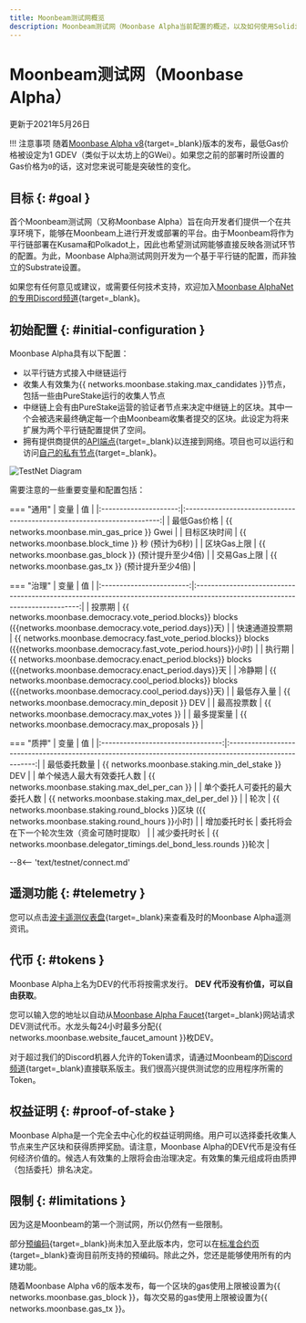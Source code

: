 ```yaml
---
title: Moonbeam测试网概览
description: Moonbeam测试网（Moonbase Alpha当前配置的概述，以及如何使用Solidity开始在其上进行开发。
---
```


# Moonbeam测试网（Moonbase Alpha）

更新于2021年5月26日

!!! 注意事项 
    随着[Moonbase Alpha v8](https://github.com/PureStake/moonbeam/releases/tag/v0.8.0){target=_blank}版本的发布，最低Gas价格被设定为1 GDEV（类似于以太坊上的GWei）。如果您之前的部署时所设置的Gas价格为`0`的话，这对您来说可能是突破性的变化。

## 目标 {: #goal } 

首个Moonbeam测试网（又称Moonbase Alpha）旨在向开发者们提供一个在共享环境下，能够在Moonbeam上进行开发或部署的平台。由于Moonbeam将作为平行链部署在Kusama和Polkadot上，因此也希望测试网能够直接反映各测试环节的配置。为此，Moonbase Alpha测试网则开发为一个基于平行链的配置，而非独立的Substrate设置。

如果您有任何意见或建议，或需要任何技术支持，欢迎加入[Moonbase AlphaNet的专用Discord频道](https://discord.gg/PfpUATX){target=_blank}。

## 初始配置 {: #initial-configuration } 

Moonbase Alpha具有以下配置：

 - 以平行链方式接入中继链运行
 - 收集人有效集为{{ networks.moonbase.staking.max_candidates }}节点，包括一些由PureStake运行的收集人节点
 - 中继链上会有由PureStake运营的验证者节点来决定中继链上的区块。其中一个会被选来最终确定每一个由Moonbeam收集者提交的区块。此设定为将来扩展为两个平行链配置提供了空间。
 - 拥有提供商提供的[API端点](/builders/get-started/endpoints/){target=_blank}以连接到网络。项目也可以运行和访问[自己的私有节点](/node-operators/networks/run-a-node/){target=_blank}。

![TestNet Diagram](/images/learn/platform/networks/moonbase-diagram-v7.png)

需要注意的一些重要变量和配置包括：

=== "通用"
    |       变量        |                                  值                                  |
    |:---------------------:|:-----------------------------------------------------------------------:|
    |   最低Gas价格   |               {{ networks.moonbase.min_gas_price }} Gwei                |
    |   目标区块时间   |  {{ networks.moonbase.block_time }} 秒 (预计为6秒)  |
    |    区块Gas上限    | {{ networks.moonbase.gas_block }} (预计提升至少4倍) |
    | 交易Gas上限 |  {{ networks.moonbase.gas_tx }} (预计提升至少4倍)   |

=== "治理"
    |         变量         |                                                            值                                                             |
    |:------------------------:|:----------------------------------------------------------------------------------------------------------------------------:|
    |      投票期       |      {{ networks.moonbase.democracy.vote_period.blocks}} blocks ({{networks.moonbase.democracy.vote_period.days}}天)      |
    | 快速通道投票期 | {{ networks.moonbase.democracy.fast_vote_period.blocks}} blocks ({{networks.moonbase.democracy.fast_vote_period.hours}}小时) |
    |     执行期     |     {{ networks.moonbase.democracy.enact_period.blocks}} blocks ({{networks.moonbase.democracy.enact_period.days}}天      |
    |     冷静期      |      {{ networks.moonbase.democracy.cool_period.blocks}} blocks ({{networks.moonbase.democracy.cool_period.days}}天)      |
    |     最低存入量      |                                      {{ networks.moonbase.democracy.min_deposit }} DEV                                       |
    |      最高投票数       |                                         {{ networks.moonbase.democracy.max_votes }}                                          |
    |    最多提案量     |                                       {{ networks.moonbase.democracy.max_proposals }}                                        |

=== "质押"
    |             变量              |                                                  值                                                  |
    |:---------------------------------:|:-------------------------------------------------------------------------------------------------------:|
    |     最低委托数量      |                            {{ networks.moonbase.staking.min_del_stake }} DEV                            |
    | 单个候选人最大有效委托人数 |                             {{ networks.moonbase.staking.max_del_per_can }}                             |
    |  单个委托人可委托的最大委托人数  |                             {{ networks.moonbase.staking.max_del_per_del }}                             |
    |               轮次               | {{ networks.moonbase.staking.round_blocks }}区块 ({{ networks.moonbase.staking.round_hours }}小时) |
    |           增加委托时长           |               委托将会在下一个轮次生效（资金可随时提取）               |
    |          减少委托时长          |                  {{ networks.moonbase.delegator_timings.del_bond_less.rounds }}轮次                 |

--8<-- 'text/testnet/connect.md'

## 遥测功能 {: #telemetry } 

您可以点击[波卡遥测仪表盘](https://telemetry.polkadot.io/#list/0x91bc6e169807aaa54802737e1c504b2577d4fafedd5a02c10293b1cd60e39527){target=_blank}来查看及时的Moonbase Alpha遥测资讯。

## 代币 {: #tokens } 

Moonbase Alpha上名为DEV的代币将按需求发行。 **DEV 代币没有价值，可以自由获取**。

您可以输入您的地址以自动从[Moonbase Alpha Faucet](https://apps.moonbeam.network/moonbase-alpha/faucet/){target=_blank}网站请求DEV测试代币。水龙头每24小时最多分配{{ networks.moonbase.website_faucet_amount }}枚DEV。

对于超过我们的Discord机器人允许的Token请求，请通过Moonbeam的[Discord频道](https://discord.gg/PfpUATX){target=_blank}直接联系版主。我们很高兴提供测试您的应用程序所需的Token。

## 权益证明 {: #proof-of-stake } 

Moonbase Alpha是一个完全去中心化的权益证明网络。用户可以选择委托收集人节点来生产区块和获得质押奖励。请注意，Moonbase Alpha的DEV代币是没有任何经济价值的。候选人有效集的上限将会由治理决定。有效集的集元组成将由质押（包括委托）排名决定。

## 限制 {: #limitations } 

因为这是Moonbeam的第一个测试网，所以仍然有一些限制。

部分[预编码](https://docs.klaytn.com/smart-contract/precompiled-contracts){target=_blank}尚未加入至此版本内，您可以在[标准合约页](/builders/build/canonical-contracts/precompiles/){target=_blank}查询目前所支持的预编码。除此之外，您还是能够使用所有的内建功能。

随着Moonbase Alpha v6的版本发布，每一个区块的gas使用上限被设置为{{ networks.moonbase.gas_block }}，每次交易的gas使用上限被设置为{{ networks.moonbase.gas_tx }}。
